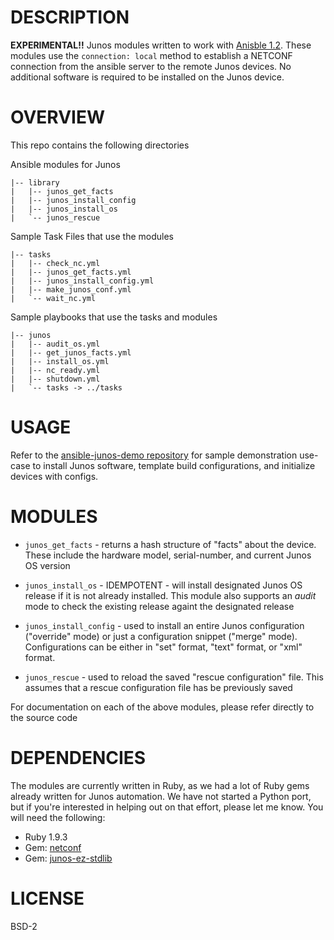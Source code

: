 DESCRIPTION
===========

__EXPERIMENTAL!!__  Junos modules written to work with [Anisble 1.2](http://www.ansibleworks.com).  These modules use the `connection: local` method to establish a NETCONF connection from the ansible server to the remote Junos devices.  No additional software is required to be installed on the Junos device.


OVERVIEW
========

This repo contains the following directories

Ansible modules for Junos
````
|-- library
|   |-- junos_get_facts
|   |-- junos_install_config
|   |-- junos_install_os
|   `-- junos_rescue

````

Sample Task Files that use the modules
````
|-- tasks
|   |-- check_nc.yml
|   |-- junos_get_facts.yml
|   |-- junos_install_config.yml
|   |-- make_junos_conf.yml
|   `-- wait_nc.yml
````

Sample playbooks that use the tasks and modules
````
|-- junos
|   |-- audit_os.yml
|   |-- get_junos_facts.yml
|   |-- install_os.yml
|   |-- nc_ready.yml
|   |-- shutdown.yml
|   `-- tasks -> ../tasks
````

USAGE
=====

  Refer to the [ansible-junos-demo repository](https://github.com/jeremyschulman/ansible-junos-demo) for sample demonstration use-case to install Junos software, template build configurations, and initialize devices with configs.
  
MODULES
=======

  * `junos_get_facts` - returns a hash structure of "facts" about the device.  These include the hardware model, serial-number, and current Junos OS version
  
  * `junos_install_os` - IDEMPOTENT - will install designated Junos OS release if it is not already installed.  This module also supports an *audit* mode to check the existing release againt the designated release

  * `junos_install_config` - used to install an entire Junos configuration ("override" mode) or just a configuration snippet ("merge" mode).  Configurations can be either in "set" format, "text" format, or "xml" format.

  * `junos_rescue` - used to reload the saved "rescue configuration" file.  This assumes that a rescue configuration file has be previously saved 
  
  For documentation on each of the above modules, please refer directly to the source code

DEPENDENCIES
============

  The modules are currently written in Ruby, as we had a lot of Ruby gems already written for Junos automation.  We have not started a Python port, but if you're interested in helping out on that effort, please let me know.  You will need the following:
  
  * Ruby 1.9.3
  * Gem: [netconf](https://github.com/Juniper-Workflow/net-netconf)
  * Gem: [junos-ez-stdlib](https://github.com/jeremyschulman/ruby-junos-ez-stdlib)

LICENSE
=======
  BSD-2
  
